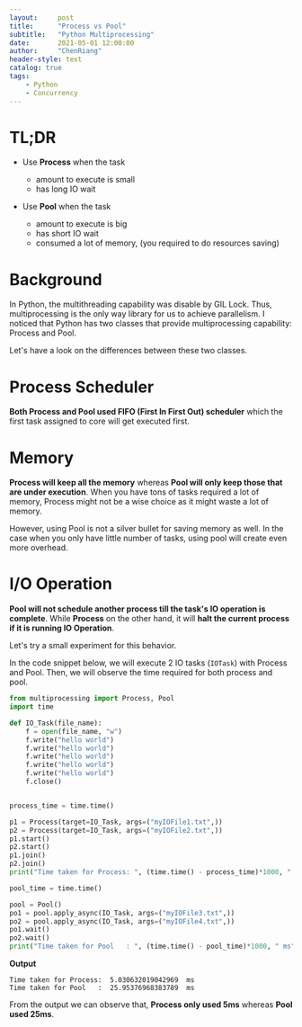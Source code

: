 ```yaml
---
layout:     post
title:      "Process vs Pool"
subtitle:   "Python Multiprocessing" 
date:       2021-05-01 12:00:00
author:     "ChenRiang"
header-style: text
catalog: true
tags:
    - Python
    - Concurrency
---
```



# TL;DR
- Use **Process** when the task 
    - amount to execute is small  
    - has long IO wait 
    
- Use **Pool** when the task 
    - amount to execute is big
    - has short IO wait 
    - consumed a lot of memory, (you required to do resources saving)
    

# Background 
In Python, the multithreading capability was disable by GIL Lock. Thus, multiprocessing is the only way library for us to achieve parallelism.
I noticed that Python has two classes that provide multiprocessing capability: Process and Pool. <br/>


Let's have a look on the differences between these two classes.



# Process Scheduler 
**Both Process and Pool used FIFO (First In First Out) scheduler** which the first task assigned to core will get executed first.


# Memory
**Process will keep all the memory** whereas **Pool will only keep those that are under execution**. 
When you have tons of tasks required a lot of memory, Process might not be a wise choice as it might waste a lot of memory.


However, using Pool is not a silver bullet for saving memory as well. In the case when you only have little number of tasks, using pool will create even more overhead.  


# I/O Operation
**Pool will not schedule another process till the task's IO operation is complete**. 
While **Process** on the other hand,  it will **halt the current process if it is running IO Operation**.  


Let's try a small experiment for this behavior. 


In the code snippet below, we will execute 2 IO tasks (`IOTask`) with Process and Pool.
Then, we will observe the time required for both process and pool.
```python
from multiprocessing import Process, Pool
import time

def IO_Task(file_name):
    f = open(file_name, "w")
    f.write("hello world")
    f.write("hello world")
    f.write("hello world")
    f.write("hello world")
    f.write("hello world")
    f.close()


process_time = time.time()

p1 = Process(target=IO_Task, args=("myIOFile1.txt",))
p2 = Process(target=IO_Task, args=("myIOFile2.txt",))
p1.start()
p2.start()
p1.join()
p2.join()
print("Time taken for Process: ", (time.time() - process_time)*1000, " ms")

pool_time = time.time()

pool = Pool()
po1 = pool.apply_async(IO_Task, args=("myIOFile3.txt",))
po2 = pool.apply_async(IO_Task, args=("myIOFile4.txt",))
po1.wait()
po2.wait()
print("Time taken for Pool   : ", (time.time() - pool_time)*1000, " ms")

```

**Output**
```text
Time taken for Process:  5.030632019042969  ms
Time taken for Pool   :  25.95376968383789  ms
```

From the output we can observe that, **Process only used 5ms** whereas **Pool used 25ms**.